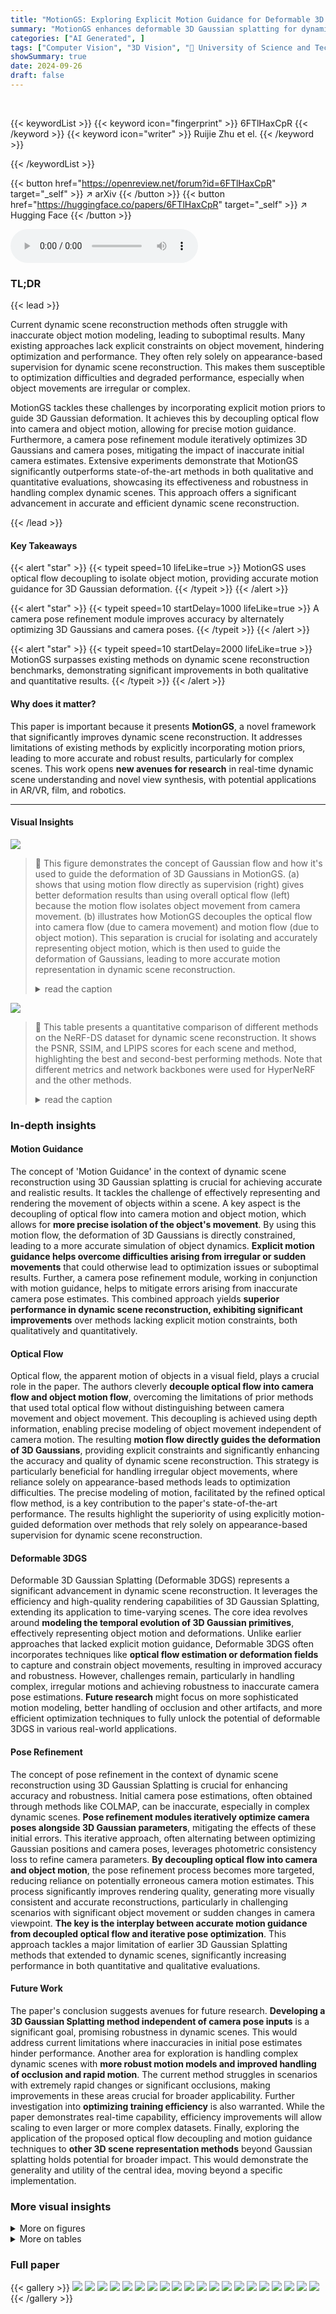 ```yaml
---
title: "MotionGS: Exploring Explicit Motion Guidance for Deformable 3D Gaussian Splatting"
summary: "MotionGS enhances deformable 3D Gaussian splatting for dynamic scenes by using motion flow to guide deformation, significantly improving reconstruction accuracy and outperforming state-of-the-art meth..."
categories: ["AI Generated", ]
tags: ["Computer Vision", "3D Vision", "🏢 University of Science and Technology of China",]
showSummary: true
date: 2024-09-26
draft: false
---
```


<br>

{{< keywordList >}}
{{< keyword icon="fingerprint" >}} 6FTlHaxCpR {{< /keyword >}}
{{< keyword icon="writer" >}} Ruijie Zhu et el. {{< /keyword >}}
 
{{< /keywordList >}}

{{< button href="https://openreview.net/forum?id=6FTlHaxCpR" target="_self" >}}
↗ arXiv
{{< /button >}}
{{< button href="https://huggingface.co/papers/6FTlHaxCpR" target="_self" >}}
↗ Hugging Face
{{< /button >}}



<audio controls>
    <source src="https://ai-paper-reviewer.com/6FTlHaxCpR/podcast.wav" type="audio/wav">
    Your browser does not support the audio element.
</audio>


### TL;DR


{{< lead >}}

Current dynamic scene reconstruction methods often struggle with inaccurate object motion modeling, leading to suboptimal results.  Many existing approaches lack explicit constraints on object movement, hindering optimization and performance.  They often rely solely on appearance-based supervision for dynamic scene reconstruction. This makes them susceptible to optimization difficulties and degraded performance, especially when object movements are irregular or complex. 

MotionGS tackles these challenges by incorporating explicit motion priors to guide 3D Gaussian deformation.  It achieves this by decoupling optical flow into camera and object motion, allowing for precise motion guidance.  Furthermore, a camera pose refinement module iteratively optimizes 3D Gaussians and camera poses, mitigating the impact of inaccurate initial camera estimates. Extensive experiments demonstrate that MotionGS significantly outperforms state-of-the-art methods in both qualitative and quantitative evaluations, showcasing its effectiveness and robustness in handling complex dynamic scenes.  This approach offers a significant advancement in accurate and efficient dynamic scene reconstruction.

{{< /lead >}}


#### Key Takeaways

{{< alert "star" >}}
{{< typeit speed=10 lifeLike=true >}} MotionGS uses optical flow decoupling to isolate object motion, providing accurate motion guidance for 3D Gaussian deformation. {{< /typeit >}}
{{< /alert >}}

{{< alert "star" >}}
{{< typeit speed=10 startDelay=1000 lifeLike=true >}} A camera pose refinement module improves accuracy by alternately optimizing 3D Gaussians and camera poses. {{< /typeit >}}
{{< /alert >}}

{{< alert "star" >}}
{{< typeit speed=10 startDelay=2000 lifeLike=true >}} MotionGS surpasses existing methods on dynamic scene reconstruction benchmarks, demonstrating significant improvements in both qualitative and quantitative results. {{< /typeit >}}
{{< /alert >}}

#### Why does it matter?
This paper is important because it presents **MotionGS**, a novel framework that significantly improves dynamic scene reconstruction.  It addresses limitations of existing methods by explicitly incorporating motion priors, leading to more accurate and robust results, particularly for complex scenes. This work opens **new avenues for research** in real-time dynamic scene understanding and novel view synthesis, with potential applications in AR/VR, film, and robotics.

------
#### Visual Insights



![](https://ai-paper-reviewer.com/6FTlHaxCpR/figures_1_1.jpg)

> 🔼 This figure demonstrates the concept of Gaussian flow and how it's used to guide the deformation of 3D Gaussians in MotionGS.  (a) shows that using motion flow directly as supervision (right) gives better deformation results than using overall optical flow (left) because the motion flow isolates object movement from camera movement. (b) illustrates how MotionGS decouples the optical flow into camera flow (due to camera movement) and motion flow (due to object motion). This separation is crucial for isolating and accurately representing object motion, which is then used to guide the deformation of Gaussians, leading to more accurate motion representation in dynamic scene reconstruction.
> <details>
> <summary>read the caption</summary>
> Figure 1: (a) Gaussian flow under different supervision. We model Gaussian flow under the supervision of optical flow and motion flow respectively. The latter can produce a more direct description of object motion, thereby effectively guiding the deformation of 3D Gaussians. (b) The decoupling of optical flow. We decouple the optical flow into motion flow which is only related to object motion and camera flow which is only related to camera motion.
> </details>





![](https://ai-paper-reviewer.com/6FTlHaxCpR/tables_7_1.jpg)

> 🔼 This table presents a quantitative comparison of different methods on the NeRF-DS dataset for dynamic scene reconstruction.  It shows the PSNR, SSIM, and LPIPS scores for each scene and method, highlighting the best and second-best performing methods.  Note that different metrics and network backbones were used for HyperNeRF and the other methods.
> <details>
> <summary>read the caption</summary>
> Table 1: Quantitative comparison on NeRF-DS dataset per-scene. We highlight the best and the second best results in each scene. NeRF-DS and HyperNeRF employ MS-SSIM and LPIPS with the AlexNet [75], while other methods and ours use SSIM and LPIPS with the VGG [76] network.
> </details>





### In-depth insights


#### Motion Guidance
The concept of 'Motion Guidance' in the context of dynamic scene reconstruction using 3D Gaussian splatting is crucial for achieving accurate and realistic results.  It tackles the challenge of effectively representing and rendering the movement of objects within a scene.  A key aspect is the decoupling of optical flow into camera motion and object motion, which allows for **more precise isolation of the object's movement**.  By using this motion flow, the deformation of 3D Gaussians is directly constrained, leading to a more accurate simulation of object dynamics. **Explicit motion guidance helps overcome difficulties arising from irregular or sudden movements** that could otherwise lead to optimization issues or suboptimal results.  Further, a camera pose refinement module, working in conjunction with motion guidance, helps to mitigate errors arising from inaccurate camera pose estimates. This combined approach yields **superior performance in dynamic scene reconstruction, exhibiting significant improvements** over methods lacking explicit motion constraints, both qualitatively and quantitatively.

#### Optical Flow
Optical flow, the apparent motion of objects in a visual field, plays a crucial role in the paper.  The authors cleverly **decouple optical flow into camera flow and object motion flow**, overcoming the limitations of prior methods that used total optical flow without distinguishing between camera movement and object movement. This decoupling is achieved using depth information, enabling precise modeling of object movement independent of camera motion. The resulting **motion flow directly guides the deformation of 3D Gaussians**, providing explicit constraints and significantly enhancing the accuracy and quality of dynamic scene reconstruction. This strategy is particularly beneficial for handling irregular object movements, where reliance solely on appearance-based methods leads to optimization difficulties. The precise modeling of motion, facilitated by the refined optical flow method, is a key contribution to the paper's state-of-the-art performance. The results highlight the superiority of using explicitly motion-guided deformation over methods that rely solely on appearance-based supervision for dynamic scene reconstruction.

#### Deformable 3DGS
Deformable 3D Gaussian Splatting (Deformable 3DGS) represents a significant advancement in dynamic scene reconstruction.  It leverages the efficiency and high-quality rendering capabilities of 3D Gaussian Splatting, extending its application to time-varying scenes. The core idea revolves around **modeling the temporal evolution of 3D Gaussian primitives**, effectively representing object motion and deformations.  Unlike earlier approaches that lacked explicit motion guidance, Deformable 3DGS often incorporates techniques like **optical flow estimation or deformation fields** to capture and constrain object movements, resulting in improved accuracy and robustness. However, challenges remain, particularly in handling complex, irregular motions and achieving robustness to inaccurate camera pose estimations.  **Future research** might focus on more sophisticated motion modeling, better handling of occlusion and other artifacts, and more efficient optimization techniques to fully unlock the potential of deformable 3DGS in various real-world applications.

#### Pose Refinement
The concept of pose refinement in the context of dynamic scene reconstruction using 3D Gaussian Splatting is crucial for enhancing accuracy and robustness.  Initial camera pose estimations, often obtained through methods like COLMAP, can be inaccurate, especially in complex dynamic scenes.  **Pose refinement modules iteratively optimize camera poses alongside 3D Gaussian parameters**, mitigating the effects of these initial errors.  This iterative approach, often alternating between optimizing Gaussian positions and camera poses, leverages photometric consistency loss to refine camera parameters. **By decoupling optical flow into camera and object motion**, the pose refinement process becomes more targeted, reducing reliance on potentially erroneous camera motion estimates. This process significantly improves rendering quality, generating more visually consistent and accurate reconstructions, particularly in challenging scenarios with significant object movement or sudden changes in camera viewpoint. **The key is the interplay between accurate motion guidance from decoupled optical flow and iterative pose optimization**.  This approach tackles a major limitation of earlier 3D Gaussian Splatting methods that extended to dynamic scenes, significantly increasing performance in both quantitative and qualitative evaluations.

#### Future Work
The paper's conclusion suggests avenues for future research.  **Developing a 3D Gaussian Splatting method independent of camera pose inputs** is a significant goal, promising robustness in dynamic scenes.  This would address current limitations where inaccuracies in initial pose estimates hinder performance.  Another area for exploration is handling complex dynamic scenes with **more robust motion models and improved handling of occlusion and rapid motion**. The current method struggles in scenarios with extremely rapid changes or significant occlusions, making improvements in these areas crucial for broader applicability.  Further investigation into **optimizing training efficiency** is also warranted. While the paper demonstrates real-time capability, efficiency improvements will allow scaling to even larger or more complex datasets. Finally, exploring the application of the proposed optical flow decoupling and motion guidance techniques to **other 3D scene representation methods** beyond Gaussian splatting holds potential for broader impact. This would demonstrate the generality and utility of the central idea, moving beyond a specific implementation.


### More visual insights

<details>
<summary>More on figures
</summary>


![](https://ai-paper-reviewer.com/6FTlHaxCpR/figures_4_1.jpg)

> 🔼 This figure illustrates the MotionGS framework's architecture.  It shows two main data streams: a 2D stream processing optical flow to extract motion information for guiding Gaussian deformation and a 3D stream handling the deformation and rendering of 3D Gaussians. The figure highlights the optical flow decoupling module, which separates camera and object motion, and the camera pose refinement module, which iteratively optimizes camera poses and 3D Gaussians for improved accuracy.
> <details>
> <summary>read the caption</summary>
> Figure 2: The overall architecture of MotionGS. It can be viewed as two data streams: (1) The 2D data stream utilizes the optical flow decoupling module to obtain the motion flow as the 2D motion prior; (2) The 3D data stream involves the deformation and transformation of Gaussians to render the image for the next frame. During training, we alternately optimize 3DGS and camera poses through the camera pose refinement module.
> </details>



![](https://ai-paper-reviewer.com/6FTlHaxCpR/figures_5_1.jpg)

> 🔼 This figure shows two subfigures. The left subfigure (Figure 3) illustrates the calculation of camera flow and motion flow from optical flow. It shows how camera poses and depth are used to calculate camera flow, and how object motion is extracted to obtain motion flow. The right subfigure (Figure 4) illustrates the camera pose refinement module, showing how camera poses are optimized iteratively with 3D Gaussians fixed, and then 3D Gaussians are optimized with camera poses fixed, enhancing the rendering quality and robustness.  This iterative process refines camera poses by alternating between optimizing 3D Gaussians while keeping camera poses fixed and optimizing camera poses while keeping 3D Gaussians fixed.
> <details>
> <summary>read the caption</summary>
> Figure 3: Flow calculation. Figure 4: Pose refinement on iterative training.
> </details>



![](https://ai-paper-reviewer.com/6FTlHaxCpR/figures_8_1.jpg)

> 🔼 This figure shows a qualitative comparison of the results from different methods on the NeRF-DS dataset, focusing on the 'basin' and 'plate' scenes.  It visually demonstrates the performance differences between the proposed MotionGS method, the Deformable 3DGS baseline, NeRF-DS, and the original 3DGS. The ground truth is also included for each scene to provide a direct comparison.
> <details>
> <summary>read the caption</summary>
> Figure 5: Qualitative comparison on NeRF-DS dataset. Refer to Figure 12 for more scenes.
> </details>



![](https://ai-paper-reviewer.com/6FTlHaxCpR/figures_8_2.jpg)

> 🔼 This figure shows a qualitative comparison of the results from different methods on the HyperNeRF dataset.  The top row shows the ground truth frames of two scenes (Chicken and Broom).  Subsequent rows compare the reconstructions produced by the proposed MotionGS method against the baseline deformable 3DGS method and the original 3DGS method. This visual comparison aims to demonstrate the superior quality of the MotionGS reconstructions in terms of detail, accuracy, and artifact reduction, especially in dynamic scenes with complex movements and irregular motion patterns.
> <details>
> <summary>read the caption</summary>
> Figure 6: Qualitative comparison on HyperNeRF dataset. Refer to Figure 13 for more scenes.
> </details>



![](https://ai-paper-reviewer.com/6FTlHaxCpR/figures_8_3.jpg)

> 🔼 This figure visualizes the data flow in MotionGS.  It shows two examples, each occupying two rows.  The top row of each example displays (from left to right): the current frame's image; the next frame's image; the rendered image (output of MotionGS); and the rendered depth map. The bottom row of each example shows (from left to right): the calculated optical flow; the camera flow (optical flow caused by camera movement only); the motion flow (optical flow caused by object movement only); and the Gaussian flow (the 2D projection of Gaussian deformation). This helps to illustrate how MotionGS decouples optical flow into camera and object motion, using the latter to guide the deformation of 3D Gaussians.
> <details>
> <summary>read the caption</summary>
> Figure 7: Visualization of all data flows. Each example corresponds to two rows.
> </details>



![](https://ai-paper-reviewer.com/6FTlHaxCpR/figures_9_1.jpg)

> 🔼 This figure compares the camera trajectories estimated by the proposed MotionGS method and the COLMAP method.  The red lines represent the camera trajectories optimized by MotionGS, demonstrating its ability to refine camera poses. The blue dotted lines show the camera trajectories estimated by COLMAP. The comparison visually highlights the improvement in accuracy and robustness achieved by MotionGS, particularly in complex dynamic scenes where COLMAP might struggle due to rapid movements and inaccurate initialization.
> <details>
> <summary>read the caption</summary>
> Figure 8: Visualization of the camera trajectories optimized by our method and COLMAP.
> </details>



![](https://ai-paper-reviewer.com/6FTlHaxCpR/figures_14_1.jpg)

> 🔼 This figure illustrates the process of calculating Gaussian flow.  First, a point  representing the i-th Gaussian at time *t* is projected into a canonical Gaussian space (centered at (0,0)). Then, this point is reprojected from the canonical space to the location of the i-th Gaussian at time *t+1*. The difference between these two projected points ( ) represents the Gaussian flow for the i-th Gaussian, indicating its movement between the two time steps.
> <details>
> <summary>read the caption</summary>
> Figure 9: The formulation of Gaussian flow. We first project the point  corresponding to the i-th Gaussian at time t into the canonical Gaussian space, and then reproject this point from the canonical Gaussian space to the i-th Gaussian at time t + 1.
> </details>



![](https://ai-paper-reviewer.com/6FTlHaxCpR/figures_16_1.jpg)

> 🔼 This figure compares the rendered depth maps generated by the proposed method and an off-the-shelf monocular depth estimator (MiDaS).  The top row shows the depth maps produced by the proposed method, highlighting richer details and better scale alignment with the actual scene. The bottom row displays the depth maps from MiDaS, which appear smoother but suffer from scale ambiguity, indicating less accurate depth estimation.
> <details>
> <summary>read the caption</summary>
> Figure 10: Rendered depth from 3D Gaussian splatting (ours) and off-the-shelf monocular depth estimator (MiDas). Our rendered depth has richer details and is scale-aligned with the scene. MiDas rendered depth is usually more smooth and suffers from scale ambiguity.
> </details>



![](https://ai-paper-reviewer.com/6FTlHaxCpR/figures_17_1.jpg)

> 🔼 This figure shows a failure case of the MotionGS method on the DyNeRF dataset.  The DyNeRF dataset uses fixed and sparsely sampled viewpoints, which means there is less information available for accurate depth and motion estimation.  Because of this, neither using motion flow nor optical flow as supervision is able to prevent floating artifacts (visual distortions where objects appear to be slightly detached from the background). This highlights a limitation of MotionGS in scenes with limited viewpoints.
> <details>
> <summary>read the caption</summary>
> Figure 11: Failure case in DyNeRF dataset. Since the viewpoints are fixed and sparse, neither motion flow nor optical flow can help our method avoid floating artifacts.
> </details>



![](https://ai-paper-reviewer.com/6FTlHaxCpR/figures_18_1.jpg)

> 🔼 This figure compares the visual results of the proposed MotionGS method with several other state-of-the-art methods on the NeRF-DS dataset.  It shows a qualitative comparison, focusing on several different scenes involving dynamic objects.  Each row represents a different scene from the dataset. The columns showcase the Ground Truth, the results from the proposed MotionGS method, the results from Deformable 3DGS, the results from NeRF-DS and finally, the results from 3DGS.  The comparison highlights the superior visual quality and detail preservation of the MotionGS method, particularly when rendering dynamic elements in the scene.
> <details>
> <summary>read the caption</summary>
> Figure 12: Qualitative comparison on NeRF-DS dataset per-scene. Compared with the state-of-the-art methods, our method can render more reasonable details, especially on dynamic objects.
> </details>



![](https://ai-paper-reviewer.com/6FTlHaxCpR/figures_19_1.jpg)

> 🔼 This figure displays a qualitative comparison of the results obtained using different methods on the HyperNeRF dataset. The ground truth frames are compared with the results generated by the proposed MotionGS method, the Deformable 3DGS method, and the 3DGS method.  It visually demonstrates the improved accuracy and details captured by MotionGS, especially in handling complex and dynamic movements. More detailed comparisons for additional scenes are available in Figure 13.
> <details>
> <summary>read the caption</summary>
> Figure 6: Qualitative comparison on HyperNeRF dataset. Refer to Figure 13 for more scenes.
> </details>



![](https://ai-paper-reviewer.com/6FTlHaxCpR/figures_20_1.jpg)

> 🔼 This figure shows a visualization of the data flows used in MotionGS. The first two columns show the ground truth images at time t and t+1. The next two columns are the rendered image and depth map at time t, which are inputs to the model. The remaining four columns show the optical flow, camera flow, motion flow, and Gaussian flow.  The figure visually demonstrates the steps involved in decoupling the optical flow into camera and object motion, and how the motion flow is used to guide the deformation of 3D Gaussians.
> <details>
> <summary>read the caption</summary>
> Figure 14: Visualization of all data flows. In order: ground truth of It, ground truth of It+1, rendered image of It, rendered depth of frame It, optical flow, camera flow, motion flow, Gaussian flow.
> </details>



</details>




<details>
<summary>More on tables
</summary>


![](https://ai-paper-reviewer.com/6FTlHaxCpR/tables_7_2.jpg)
> 🔼 This table presents a quantitative comparison of different methods on the HyperNeRF's vrig dataset.  It shows the PSNR and SSIM scores for each method across four different scenes within the dataset.  Higher PSNR and SSIM values indicate better performance in terms of image quality and similarity to the ground truth.
> <details>
> <summary>read the caption</summary>
> Table 2: Quantitative comparison on HyperNeRF's vrig dataset per-scene.
> </details>

![](https://ai-paper-reviewer.com/6FTlHaxCpR/tables_7_3.jpg)
> 🔼 This table presents the ablation study results, comparing the performance of the proposed MotionGS framework with different components.  It shows the impact of adding optical flow guidance, using motion flow instead of optical flow, and finally incorporating camera pose refinement. The metrics used for evaluation are PSNR, SSIM, and LPIPS.
> <details>
> <summary>read the caption</summary>
> Table 3: Ablations on the key components of our proposed framework.
> </details>

![](https://ai-paper-reviewer.com/6FTlHaxCpR/tables_15_1.jpg)
> 🔼 This table presents a comparison of the training time required for different models, including the baseline and the proposed methods with and without pose refinement, across various scenes from the NeRF-DS dataset. The results showcase the computational efficiency of the models and provide insights into the impact of model components (like pose refinement) on training time.
> <details>
> <summary>read the caption</summary>
> Table 4: Training time comparison across different models.
> </details>

![](https://ai-paper-reviewer.com/6FTlHaxCpR/tables_15_2.jpg)
> 🔼 This table compares the maximum GPU memory usage (in GB) required by the baseline method and the proposed MotionGS method for each scene in the NeRF-DS dataset.  It provides insights into the computational cost and resource requirements of both approaches for different scene complexities.
> <details>
> <summary>read the caption</summary>
> Table 5: Max GPU memory usage comparison across different models.
> </details>

![](https://ai-paper-reviewer.com/6FTlHaxCpR/tables_15_3.jpg)
> 🔼 This table presents a quantitative evaluation of the MotionGS model on the NeRF-DS dataset.  It shows the frames per second (FPS), the number of 3D Gaussians used in the model's representation, and the total storage required for each scene in the dataset.  This allows for a comparison of the model's efficiency and performance across different scene complexities.
> <details>
> <summary>read the caption</summary>
> Table 6: FPS, number of 3D Gaussians and storage on the NeRF-DS dataset per scene.
> </details>

![](https://ai-paper-reviewer.com/6FTlHaxCpR/tables_16_1.jpg)
> 🔼 This table presents ablation studies on different components of the MotionGS framework.  It shows the impact of removing the motion mask, using different depth estimation methods, different optical flow networks, a self-supervised flow supervision loss, and varying the weight of the flow loss. The results highlight the importance of each component in achieving optimal performance.
> <details>
> <summary>read the caption</summary>
> Table 7: Ablations on other choices of our proposed framework. For fair comparison, we do not activate the proposed camera pose refinement module during training.
> </details>

</details>




### Full paper

{{< gallery >}}
<img src="https://ai-paper-reviewer.com/6FTlHaxCpR/1.png" class="grid-w50 md:grid-w33 xl:grid-w25" />
<img src="https://ai-paper-reviewer.com/6FTlHaxCpR/2.png" class="grid-w50 md:grid-w33 xl:grid-w25" />
<img src="https://ai-paper-reviewer.com/6FTlHaxCpR/3.png" class="grid-w50 md:grid-w33 xl:grid-w25" />
<img src="https://ai-paper-reviewer.com/6FTlHaxCpR/4.png" class="grid-w50 md:grid-w33 xl:grid-w25" />
<img src="https://ai-paper-reviewer.com/6FTlHaxCpR/5.png" class="grid-w50 md:grid-w33 xl:grid-w25" />
<img src="https://ai-paper-reviewer.com/6FTlHaxCpR/6.png" class="grid-w50 md:grid-w33 xl:grid-w25" />
<img src="https://ai-paper-reviewer.com/6FTlHaxCpR/7.png" class="grid-w50 md:grid-w33 xl:grid-w25" />
<img src="https://ai-paper-reviewer.com/6FTlHaxCpR/8.png" class="grid-w50 md:grid-w33 xl:grid-w25" />
<img src="https://ai-paper-reviewer.com/6FTlHaxCpR/9.png" class="grid-w50 md:grid-w33 xl:grid-w25" />
<img src="https://ai-paper-reviewer.com/6FTlHaxCpR/10.png" class="grid-w50 md:grid-w33 xl:grid-w25" />
<img src="https://ai-paper-reviewer.com/6FTlHaxCpR/11.png" class="grid-w50 md:grid-w33 xl:grid-w25" />
<img src="https://ai-paper-reviewer.com/6FTlHaxCpR/12.png" class="grid-w50 md:grid-w33 xl:grid-w25" />
<img src="https://ai-paper-reviewer.com/6FTlHaxCpR/13.png" class="grid-w50 md:grid-w33 xl:grid-w25" />
<img src="https://ai-paper-reviewer.com/6FTlHaxCpR/14.png" class="grid-w50 md:grid-w33 xl:grid-w25" />
<img src="https://ai-paper-reviewer.com/6FTlHaxCpR/15.png" class="grid-w50 md:grid-w33 xl:grid-w25" />
<img src="https://ai-paper-reviewer.com/6FTlHaxCpR/16.png" class="grid-w50 md:grid-w33 xl:grid-w25" />
<img src="https://ai-paper-reviewer.com/6FTlHaxCpR/17.png" class="grid-w50 md:grid-w33 xl:grid-w25" />
<img src="https://ai-paper-reviewer.com/6FTlHaxCpR/18.png" class="grid-w50 md:grid-w33 xl:grid-w25" />
<img src="https://ai-paper-reviewer.com/6FTlHaxCpR/19.png" class="grid-w50 md:grid-w33 xl:grid-w25" />
<img src="https://ai-paper-reviewer.com/6FTlHaxCpR/20.png" class="grid-w50 md:grid-w33 xl:grid-w25" />
{{< /gallery >}}